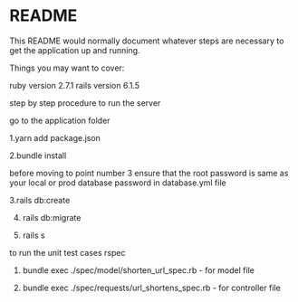 # README

This README would normally document whatever steps are necessary to get the
application up and running.

Things you may want to cover:

ruby version 2.7.1
rails version 6.1.5

step by step procedure to run the server

go to the application folder

1.yarn add package.json

2.bundle install

before moving to point number 3 ensure that the root password is same as your local or prod database password in database.yml file

3.rails db:create

4. rails db:migrate

5. rails s

to run the unit test cases rspec

1. bundle exec ./spec/model/shorten_url_spec.rb - for model file

2. bundle exec ./spec/requests/url_shortens_spec.rb - for controller file

